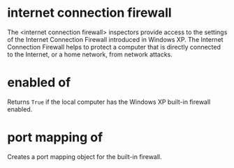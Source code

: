 # internet connection firewall

The &lt;internet connection firewall&gt; inspectors provide access to the settings of the Internet Connection Firewall introduced in Windows XP. The Internet Connection Firewall helps to protect a computer that is directly connected to the Internet, or a home network, from network attacks.

# enabled of <internet connection firewall>

Returns `True` if the local computer has the Windows XP built-in firewall enabled.

# port mapping of <internet connection firewall>

Creates a port mapping object for the built-in firewall.
